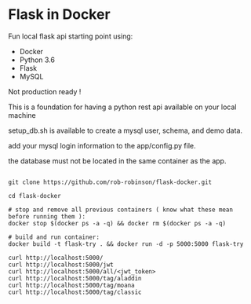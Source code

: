 # Flask in Docker

Fun local flask api starting point using:
 * Docker
 * Python 3.6
 * Flask
 * MySQL


Not production ready !

This is a foundation for having a python rest api available on your local machine

setup_db.sh is available to create a mysql user, schema, and demo data.

add your mysql login information to the app/config.py file.

the database must not be located in the same container as the app.


```

git clone https://github.com/rob-robinson/flask-docker.git

cd flask-docker

# stop and remove all previous containers ( know what these mean before running them ):
docker stop $(docker ps -a -q) && docker rm $(docker ps -a -q)

# build and run container:
docker build -t flask-try . && docker run -d -p 5000:5000 flask-try

curl http://localhost:5000/
curl http://localhost:5000/jwt
curl http://localhost:5000/all/<jwt_token>
curl http://localhost:5000/tag/aladdin
curl http://localhost:5000/tag/moana
curl http://localhost:5000/tag/classic

```